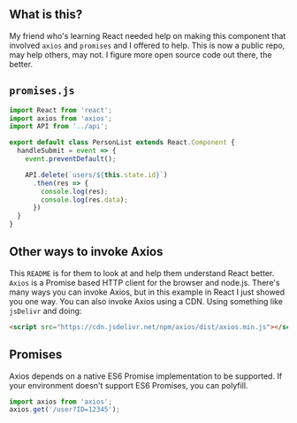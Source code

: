 ## What is this? 

My friend who's learning React needed help on making this component that involved `axios` and `promises` and I offered to help. This is now a public repo, may help others, may not. I figure more open source code out there, the better.

## `promises.js` 

```jsx
import React from 'react';
import axios from 'axios';
import API from '../api';

export default class PersonList extends React.Component {
  handleSubmit = event => {
    event.preventDefault();

    API.delete(`users/${this.state.id}`)
      .then(res => {
        console.log(res);
        console.log(res.data);
      })
  }
}
```

## Other ways to invoke Axios

This `README` is for them to look at and help them understand React better. `Axios` is a Promise based HTTP client for the browser and node.js. There's many ways you can invoke Axios, but in this example in React I just showed you one way. You can also invoke Axios using a CDN. Using something like `jsDelivr` and doing:

```html
<script src="https://cdn.jsdelivr.net/npm/axios/dist/axios.min.js"></script>
```

## Promises 

Axios depends on a native ES6 Promise implementation to be supported. If your environment doesn't support ES6 Promises, you can polyfill.

```javascript
import axios from 'axios';
axios.get('/user?ID=12345');
```
